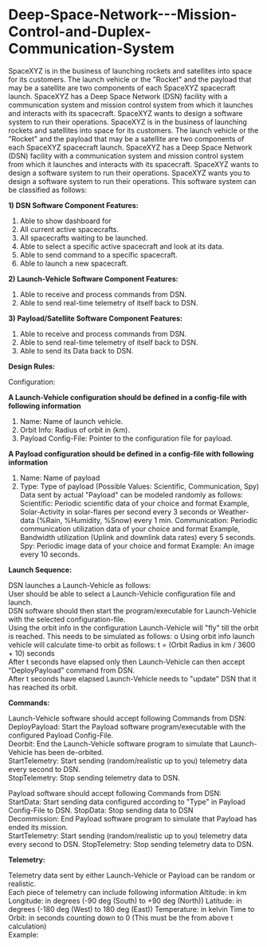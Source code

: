 # Deep-Space-Network---Mission-Control-and-Duplex-Communication-System
SpaceXYZ is in the business of launching rockets and satellites into space for its customers. The launch vehicle or the "Rocket" and the payload that may be a satellite are two components of each SpaceXYZ spacecraft launch. SpaceXYZ has a Deep Space Network (DSN) facility with a communication system and mission control system from which it launches and interacts with its spacecraft. SpaceXYZ wants to design a software system to run their operations.
SpaceXYZ is in the business of launching rockets and satellites into space for its customers. The launch vehicle or the "Rocket" and the payload that may be a satellite are two components of each SpaceXYZ spacecraft launch. SpaceXYZ has a Deep Space Network (DSN) facility with a communication system and mission control system from which it launches and interacts with its spacecraft. SpaceXYZ wants to design a software system to run their operations.
SpaceXYZ wants you to design a software system to run their operations. This software system can be classified as follows: 

**1) DSN Software Component Features:** 
1. Able to show dashboard for 
1. All current active spacecrafts. 
2. All spacecrafts waiting to be launched. 
2. Able to select a specific active spacecraft and look at its data. 
3. Able to send command to a specific spacecraft.
4. Able to launch a new spacecraft.
 
**2) Launch-Vehicle Software Component Features:** 
1. Able to receive and process commands from DSN. 
2. Able to send real-time telemetry of itself back to DSN. 

**3) Payload/Satellite Software Component Features:** 
1. Able to receive and process commands from DSN. 
2. Able to send real-time telemetry of itself back to DSN. 
3. Able to send its Data back to DSN. 


**Design Rules:** 

Configuration:  

**A Launch-Vehicle configuration should be defined in a config-file with following information** 
1. Name: Name of launch vehicle. 
2. Orbit Info: Radius of orbit in (km). 
3. Payload Config-File: Pointer to the configuration file for payload.  

**A Payload configuration should be defined in a config-file with following information**
1. Name: Name of payload 
2. Type: Type of payload (Possible Values: Scientific, Communication, Spy) 
Data sent by actual "Payload" can be modeled randomly as follows:
Scientific: Periodic scientific data of your choice and format Example, Solar-Activity in solar-flares per second every 3 seconds or Weather-data (%Rain, %Humidity, %Snow) every 1 min. 
Communication: Periodic communication utilization data of your choice and format Example, Bandwidth utilization (Uplink and downlink data rates) every 5 seconds. 
Spy: Periodic image data of your choice and format Example: An image every 10 seconds. 

**Launch Sequence:** 

DSN launches a Launch-Vehicle as follows:  
User should be able to select a Launch-Vehicle configuration file and launch.  
DSN software should then start the program/executable for Launch-Vehicle with the selected configuration-file.  
Using the orbit info in the configuration Launch-Vehicle will "fly" till the orbit is reached. This needs to be simulated as follows: o Using orbit info launch vehicle will calculate time-to orbit as follows: t = (Orbit Radius in km / 3600 + 10) seconds  
After t seconds have elapsed only then Launch-Vehicle can then accept “DeployPayload” command from DSN.  
After t seconds have elapsed Launch-Vehicle needs to "update" DSN that it has reached its orbit. 

**Commands:**

 Launch-Vehicle software should accept following Commands from DSN:  
DeployPayload: Start the Payload software program/executable with the configured Payload Config-File.  
Deorbit: End the Launch-Vehicle software program to simulate that Launch-Vehicle has been de-orbited.  
StartTelemetry: Start sending (random/realistic up to you) telemetry data every second to DSN.  
StopTelemetry: Stop sending telemetry data to DSN.
 
Payload software should accept following Commands from DSN:  
StartData: Start sending data configured according to "Type" in Payload Config-File to DSN.
StopData: Stop sending data to DSN  
Decommission: End Payload software program to simulate that Payload has ended its mission.  
StartTelemetry: Start sending (random/realistic up to you) telemetry data every second to DSN.  StopTelemetry: Stop sending telemetry data to DSN. 

**Telemetry:**

Telemetry data sent by either Launch-Vehicle or Payload can be random or realistic.  
Each piece of telemetry can include following information 
Altitude: in km 
Longitude: in degrees (-90 deg (South) to +90 deg (North)) 
Latitude: in degrees (-180 deg (West) to 180 deg (East)) 
Temperature: in kelvin 
Time to Orbit: in seconds counting down to 0 (This must be the from above t calculation)  
Example:


